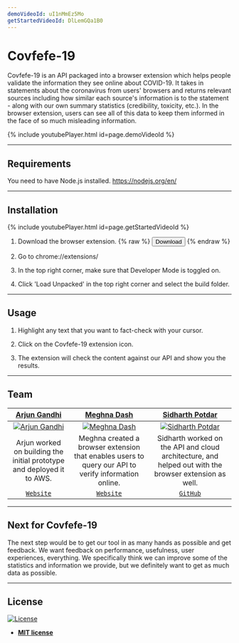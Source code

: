 ```yaml
---
demoVideoId: uI1nMmEz5Mo
getStartedVideoId: DlLemGQa1B0
---
```


# Covfefe-19
Covfefe-19 is an API packaged into a browser extension which helps people validate the information they see online about COVID-19. It takes in statements about the coronavirus from users' browsers and returns relevant sources including how similar each source's information is to the statement - along with our own summary statistics (credibility, toxicity, etc.). In the browser extension, users can see all of this data to keep them informed in the face of so much misleading information.

{% include youtubePlayer.html id=page.demoVideoId %}

---
## Requirements
You need to have Node.js installed.
https://nodejs.org/en/

---
## Installation
{% include youtubePlayer.html id=page.getStartedVideoId %}

1. Download the browser extension.
{% raw %}
<button onclick="window.open('https://covid.arjungandhi.com/build.zip')">Download</button>
{% endraw %}

2. Go to chrome://extensions/

3. In the top right corner, make sure that Developer Mode is toggled on.

4. Click 'Load Unpacked' in the top right corner and select the build folder.

---
## Usage
1. Highlight any text that you want to fact-check with your cursor.

2. Click on the Covfefe-19 extension icon.

3. The extension will check the content against our API and show you the results.

---
## Team

| <a href="https://www.arjungandhi.com" target="_blank">**Arjun Gandhi**</a> | <a href="https://meghnadash.design" target="_blank">**Meghna Dash**</a> | <a href="https://github.com/sidharth-potdar" target="_blank">**Sidharth Potdar**</a> |
| :---: |:---:| :---:|
| [![Arjun Gandhi](https://avatars1.githubusercontent.com/u/33171158?v=3&s=200)](http://www.arjungandhi.com)    | [![Meghna Dash](https://avatars1.githubusercontent.com/u/44626500?v=3&s=200)](http://meghnadash.desigh) | [![Sidharth Potdar](https://avatars1.githubusercontent.com/u/32080078?v=3&s=200)](https://github.com/sidharth-potdar)  |
| Arjun worked on building the initial prototype and deployed it to AWS. | Meghna created a browser extension that enables users to query our API to verify information online. | Sidharth worked on the API and cloud architecture, and helped out with the browser extension as well.|
| <a href="https://www.arjungandhi.com" target="_blank">`Website`</a> | <a href="https://meghnadash.design" target="_blank">`Website`</a> | <a href="https://github.com/sidharth-potdar" target="_blank">`GitHub`</a> |


---

## Next for Covfefe-19
The next step would be to get our tool in as many hands as possible and get feedback. We want feedback on performance, usefulness, user experiences, everything. We specifically think we can improve some of the statistics and information we provide, but we definitely want to get as much data as possible.


---

## License

[![License](http://img.shields.io/:license-mit-blue.svg?style=flat-square)](http://badges.mit-license.org)

- **[MIT license](http://opensource.org/licenses/mit-license.php)**
